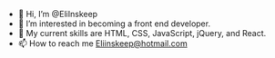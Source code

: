 - 👋 Hi, I’m @EliInskeep
- 👀 I’m interested in becoming a front end developer.
- 🌱 My current skills are HTML, CSS, JavaScript, jQuery, and React.
- 📫 How to reach me Eliinskeep@hotmail.com

<!---
EliInskeep/EliInskeep is a ✨ special ✨ repository because its `README.md` (this file) appears on your GitHub profile.
You can click the Preview link to take a look at your changes.
--->
